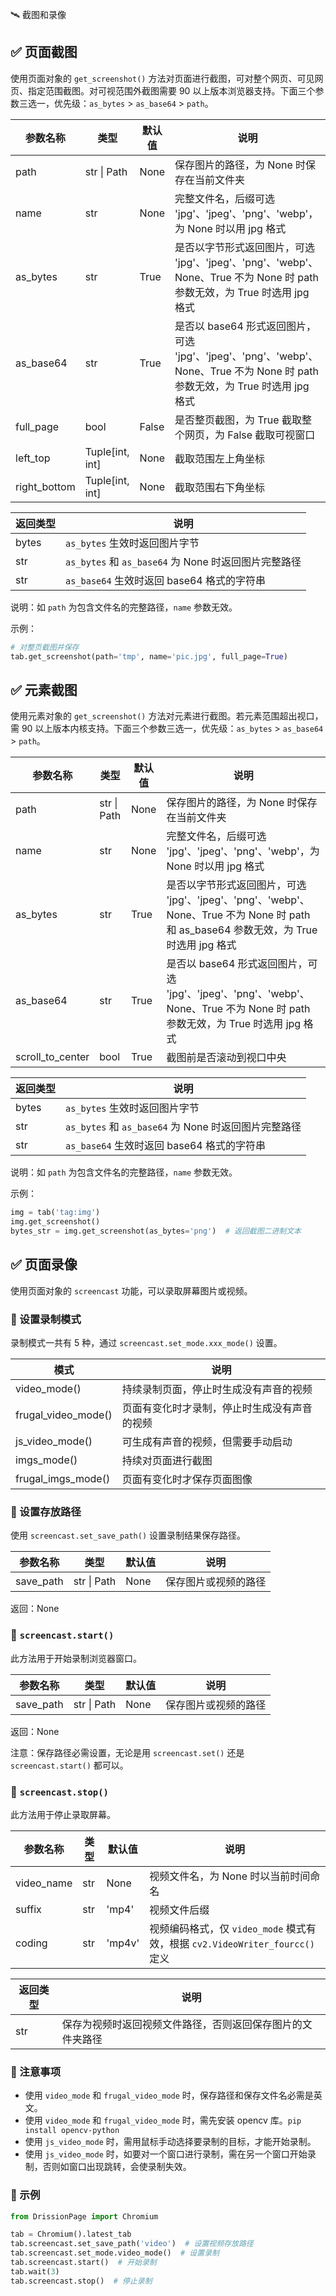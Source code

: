 🛰️ 截图和录像

## ✅️️ 页面截图

使用页面对象的 `get_screenshot()` 方法对页面进行截图，可对整个网页、可见网页、指定范围截图。对可视范围外截图需要 90 以上版本浏览器支持。下面三个参数三选一，优先级：`as_bytes` > `as_base64` > `path`。

| 参数名称     | 类型             | 默认值 | 说明                                                                 |
|--------------|------------------|--------|----------------------------------------------------------------------|
| path         | str \| Path      | None   | 保存图片的路径，为 None 时保存在当前文件夹                           |
| name         | str              | None   | 完整文件名，后缀可选 'jpg'、'jpeg'、'png'、'webp'，为 None 时以用 jpg 格式 |
| as_bytes     | str              | True   | 是否以字节形式返回图片，可选 'jpg'、'jpeg'、'png'、'webp'、None、True 不为 None 时 path 参数无效，为 True 时选用 jpg 格式 |
| as_base64    | str              | True   | 是否以 base64 形式返回图片，可选 'jpg'、'jpeg'、'png'、'webp'、None、True 不为 None 时 path 参数无效，为 True 时选用 jpg 格式 |
| full_page    | bool             | False  | 是否整页截图，为 True 截取整个网页，为 False 截取可视窗口            |
| left_top     | Tuple[int, int]  | None   | 截取范围左上角坐标                                                   |
| right_bottom | Tuple[int, int]  | None   | 截取范围右下角坐标                                                   |

| 返回类型 | 说明                           |
|----------|--------------------------------|
| bytes    | `as_bytes` 生效时返回图片字节  |
| str      | `as_bytes` 和 `as_base64` 为 None 时返回图片完整路径 |
| str      | `as_base64` 生效时返回 base64 格式的字符串 |

说明：如 `path` 为包含文件名的完整路径，`name` 参数无效。

示例：

```python
# 对整页截图并保存
tab.get_screenshot(path='tmp', name='pic.jpg', full_page=True)
```

## ✅️️ 元素截图

使用元素对象的 `get_screenshot()` 方法对元素进行截图。若元素范围超出视口，需 90 以上版本内核支持。下面三个参数三选一，优先级：`as_bytes` > `as_base64` > `path`。

| 参数名称       | 类型             | 默认值 | 说明                                                                 |
|----------------|------------------|--------|----------------------------------------------------------------------|
| path           | str \| Path      | None   | 保存图片的路径，为 None 时保存在当前文件夹                           |
| name           | str              | None   | 完整文件名，后缀可选 'jpg'、'jpeg'、'png'、'webp'，为 None 时以用 jpg 格式 |
| as_bytes       | str              | True   | 是否以字节形式返回图片，可选 'jpg'、'jpeg'、'png'、'webp'、None、True 不为 None 时 path 和 as_base64 参数无效，为 True 时选用 jpg 格式 |
| as_base64      | str              | True   | 是否以 base64 形式返回图片，可选 'jpg'、'jpeg'、'png'、'webp'、None、True 不为 None 时 path 参数无效，为 True 时选用 jpg 格式 |
| scroll_to_center | bool           | True   | 截图前是否滚动到视口中央                                             |

| 返回类型 | 说明                           |
|----------|--------------------------------|
| bytes    | `as_bytes` 生效时返回图片字节  |
| str      | `as_bytes` 和 `as_base64` 为 None 时返回图片完整路径 |
| str      | `as_base64` 生效时返回 base64 格式的字符串 |

说明：如 `path` 为包含文件名的完整路径，`name` 参数无效。

示例：

```python
img = tab('tag:img')
img.get_screenshot()
bytes_str = img.get_screenshot(as_bytes='png')  # 返回截图二进制文本
```

## ✅️️ 页面录像

使用页面对象的 `screencast` 功能，可以录取屏幕图片或视频。

### 📌 设置录制模式

录制模式一共有 5 种，通过 `screencast.set_mode.xxx_mode()` 设置。

| 模式               | 说明                                       |
|--------------------|--------------------------------------------|
| video_mode()       | 持续录制页面，停止时生成没有声音的视频     |
| frugal_video_mode()| 页面有变化时才录制，停止时生成没有声音的视频 |
| js_video_mode()    | 可生成有声音的视频，但需要手动启动         |
| imgs_mode()        | 持续对页面进行截图                         |
| frugal_imgs_mode() | 页面有变化时才保存页面图像                 |

### 📌 设置存放路径

使用 `screencast.set_save_path()` 设置录制结果保存路径。

| 参数名称 | 类型             | 默认值 | 说明                     |
|----------|------------------|--------|--------------------------|
| save_path| str \| Path      | None   | 保存图片或视频的路径     |

返回：None

### 📌 `screencast.start()`

此方法用于开始录制浏览器窗口。

| 参数名称 | 类型             | 默认值 | 说明                     |
|----------|------------------|--------|--------------------------|
| save_path| str \| Path      | None   | 保存图片或视频的路径     |

返回：None

注意：保存路径必需设置，无论是用 `screencast.set()` 还是 `screencast.start()` 都可以。

### 📌 `screencast.stop()`

此方法用于停止录取屏幕。

| 参数名称  | 类型 | 默认值 | 说明                                       |
|-----------|------|--------|--------------------------------------------|
| video_name| str  | None   | 视频文件名，为 None 时以当前时间命名       |
| suffix    | str  | 'mp4'  | 视频文件后缀                               |
| coding    | str  | 'mp4v' | 视频编码格式，仅 `video_mode` 模式有效，根据 `cv2.VideoWriter_fourcc()` 定义 |

| 返回类型 | 说明                                       |
|----------|--------------------------------------------|
| str      | 保存为视频时返回视频文件路径，否则返回保存图片的文件夹路径 |

### 📌 注意事项

* 使用 `video_mode` 和 `frugal_video_mode` 时，保存路径和保存文件名必需是英文。
* 使用 `video_mode` 和 `frugal_video_mode` 时，需先安装 opencv 库。`pip install opencv-python`
* 使用 `js_video_mode` 时，需用鼠标手动选择要录制的目标，才能开始录制。
* 使用 `js_video_mode` 时，如要对一个窗口进行录制，需在另一个窗口开始录制，否则如窗口出现跳转，会使录制失效。

### 📌 示例

```python
from DrissionPage import Chromium

tab = Chromium().latest_tab
tab.screencast.set_save_path('video')  # 设置视频存放路径
tab.screencast.set_mode.video_mode()  # 设置录制
tab.screencast.start()  # 开始录制
tab.wait(3)
tab.screencast.stop()  # 停止录制
```